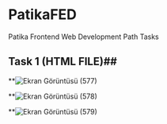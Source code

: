 # PatikaFED

Patika Frontend Web Development Path Tasks

## Task 1 (HTML FILE)##

**![Ekran Görüntüsü (577)](https://user-images.githubusercontent.com/61664198/132039159-3fcfe66c-f297-4ba4-afc6-d31810ed3c63.png)

**![Ekran Görüntüsü (578)](https://user-images.githubusercontent.com/61664198/132039193-55d0e86a-3f7a-4d41-a6d2-00c50746e6eb.png)

**![Ekran Görüntüsü (579)](https://user-images.githubusercontent.com/61664198/132039200-02e7a4ef-202e-43a4-a3a3-49e0aafe3ee8.png)

